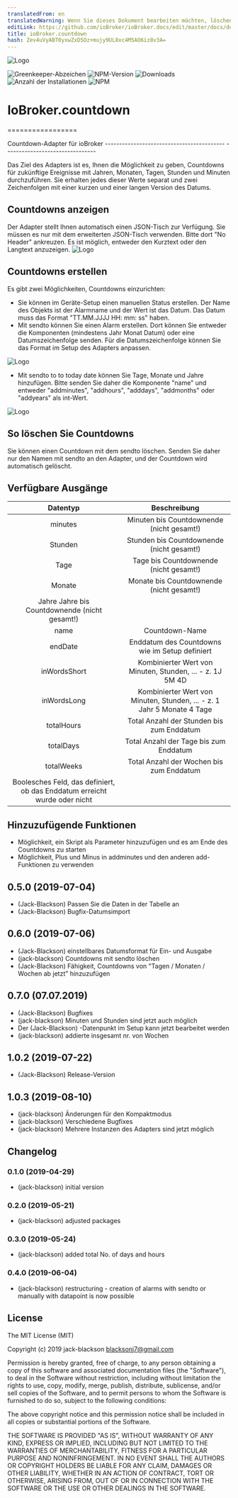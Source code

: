 ```yaml
---
translatedFrom: en
translatedWarning: Wenn Sie dieses Dokument bearbeiten möchten, löschen Sie bitte das Feld "translationsFrom". Andernfalls wird dieses Dokument automatisch erneut übersetzt
editLink: https://github.com/ioBroker/ioBroker.docs/edit/master/docs/de/adapterref/iobroker.countdown/README.md
title: ioBroker.countdown
hash: Zev4uVyABT0yxwZxD5Oz+mujy9UL8xc4M5AO6iz8v3A=
---
```

![Logo](../../../en/adapterref/iobroker.countdown/admin/countdown.png)

![Greenkeeper-Abzeichen](https://badges.greenkeeper.io/jack-blackson/ioBroker.countdown.svg)
![NPM-Version](http://img.shields.io/npm/v/iobroker.countdown.svg)
![Downloads](https://img.shields.io/npm/dm/iobroker.countdown.svg)
![Anzahl der Installationen](http://iobroker.live/badges/countdown-stable.svg)
![NPM](https://nodei.co/npm/iobroker.countdown.png?downloads=true)

# IoBroker.countdown
=================

Countdown-Adapter für ioBroker ------------------------------------------ --------------------------------

Das Ziel des Adapters ist es, Ihnen die Möglichkeit zu geben, Countdowns für zukünftige Ereignisse mit Jahren, Monaten, Tagen, Stunden und Minuten durchzuführen. Sie erhalten jedes dieser Werte separat und zwei Zeichenfolgen mit einer kurzen und einer langen Version des Datums.

## Countdowns anzeigen
Der Adapter stellt Ihnen automatisch einen JSON-Tisch zur Verfügung. Sie müssen es nur mit dem erweiterten JSON-Tisch verwenden. Bitte dort "No Header" ankreuzen. Es ist möglich, entweder den Kurztext oder den Langtext anzuzeigen.
![Logo](../../../en/adapterref/iobroker.countdown/admin/countdown_json.png)

## Countdowns erstellen
Es gibt zwei Möglichkeiten, Countdowns einzurichten:

* Sie können im Geräte-Setup einen manuellen Status erstellen. Der Name des Objekts ist der Alarmname und der Wert ist das Datum. Das Datum muss das Format "TT.MM.JJJJ HH: mm: ss" haben.
* Mit sendto können Sie einen Alarm erstellen. Dort können Sie entweder die Komponenten (mindestens Jahr Monat Datum) oder eine Datumszeichenfolge senden. Für die Datumszeichenfolge können Sie das Format im Setup des Adapters anpassen.

![Logo](../../../en/adapterref/iobroker.countdown/admin/countdown_blocky.png)

* Mit sendto to to today date können Sie Tage, Monate und Jahre hinzufügen. Bitte senden Sie daher die Komponente "name" und entweder "addminutes", "addhours", "adddays", "addmonths" oder "addyears" als int-Wert.

![Logo](../../../en/adapterref/iobroker.countdown/admin/countdown_blocky_add.png)

## So löschen Sie Countdowns
Sie können einen Countdown mit dem sendto löschen. Senden Sie daher nur den Namen mit sendto an den Adapter, und der Countdown wird automatisch gelöscht.

## Verfügbare Ausgänge
| Datentyp | Beschreibung |
|:---:|:---:|
| minutes | Minuten bis Countdownende (nicht gesamt!) |
| Stunden | Stunden bis Countdownende (nicht gesamt!) |
| Tage | Tage bis Countdownende (nicht gesamt!) |
| Monate | Monate bis Countdownende (nicht gesamt!) |
| Jahre Jahre bis Countdownende (nicht gesamt!) |
| name | Countdown-Name |
| endDate | Enddatum des Countdowns wie im Setup definiert |
| inWordsShort | Kombinierter Wert von Minuten, Stunden, ... - z. 1J 5M 4D |
| inWordsLong | Kombinierter Wert von Minuten, Stunden, ... - z. 1 Jahr 5 Monate 4 Tage |
| totalHours | Total Anzahl der Stunden bis zum Enddatum |
| totalDays | Total Anzahl der Tage bis zum Enddatum |
| totalWeeks | Total Anzahl der Wochen bis zum Enddatum |
| Boolesches Feld, das definiert, ob das Enddatum erreicht wurde oder nicht |

## Hinzuzufügende Funktionen
* Möglichkeit, ein Skript als Parameter hinzuzufügen und es am Ende des Countdowns zu starten
* Möglichkeit, Plus und Minus in addminutes und den anderen add-Funktionen zu verwenden

## 0.5.0 (2019-07-04)
* (Jack-Blackson) Passen Sie die Daten in der Tabelle an
* (Jack-Blackson) Bugfix-Datumsimport

## 0.6.0 (2019-07-06)
* (Jack-Blackson) einstellbares Datumsformat für Ein- und Ausgabe
* (jack-blackson) Countdowns mit sendto löschen
* (Jack-Blackson) Fähigkeit, Countdowns von "Tagen / Monaten / Wochen ab jetzt" hinzuzufügen

## 0.7.0 (07.07.2019)
* (Jack-Blackson) Bugfixes
* (jack-blackson) Minuten und Stunden sind jetzt auch möglich
* Der (Jack-Blackson) -Datenpunkt im Setup kann jetzt bearbeitet werden
* (jack-blackson) addierte insgesamt nr. von Wochen

## 1.0.2 (2019-07-22)
* (Jack-Blackson) Release-Version

## 1.0.3 (2019-08-10)
* (jack-blackson) Änderungen für den Kompaktmodus
* (jack-blackson) Verschiedene Bugfixes
* (jack-blackson) Mehrere Instanzen des Adapters sind jetzt möglich

## Changelog
### 0.1.0 (2019-04-29)
* (jack-blackson) initial version

### 0.2.0 (2019-05-21)
* (jack-blackson) adjusted packages

### 0.3.0 (2019-05-24)
* (jack-blackson) added total No. of days and hours

### 0.4.0 (2019-06-04)
* (jack-blackson) restructuring - creation of alarms with sendto or manually with datapoint is now possible

## License
The MIT License (MIT)

Copyright (c) 2019 jack-blackson <blacksonj7@gmail.com>

Permission is hereby granted, free of charge, to any person obtaining a copy
of this software and associated documentation files (the "Software"), to deal
in the Software without restriction, including without limitation the rights
to use, copy, modify, merge, publish, distribute, sublicense, and/or sell
copies of the Software, and to permit persons to whom the Software is
furnished to do so, subject to the following conditions:

The above copyright notice and this permission notice shall be included in
all copies or substantial portions of the Software.

THE SOFTWARE IS PROVIDED "AS IS", WITHOUT WARRANTY OF ANY KIND, EXPRESS OR
IMPLIED, INCLUDING BUT NOT LIMITED TO THE WARRANTIES OF MERCHANTABILITY,
FITNESS FOR A PARTICULAR PURPOSE AND NONINFRINGEMENT. IN NO EVENT SHALL THE
AUTHORS OR COPYRIGHT HOLDERS BE LIABLE FOR ANY CLAIM, DAMAGES OR OTHER
LIABILITY, WHETHER IN AN ACTION OF CONTRACT, TORT OR OTHERWISE, ARISING FROM,
OUT OF OR IN CONNECTION WITH THE SOFTWARE OR THE USE OR OTHER DEALINGS IN
THE SOFTWARE.